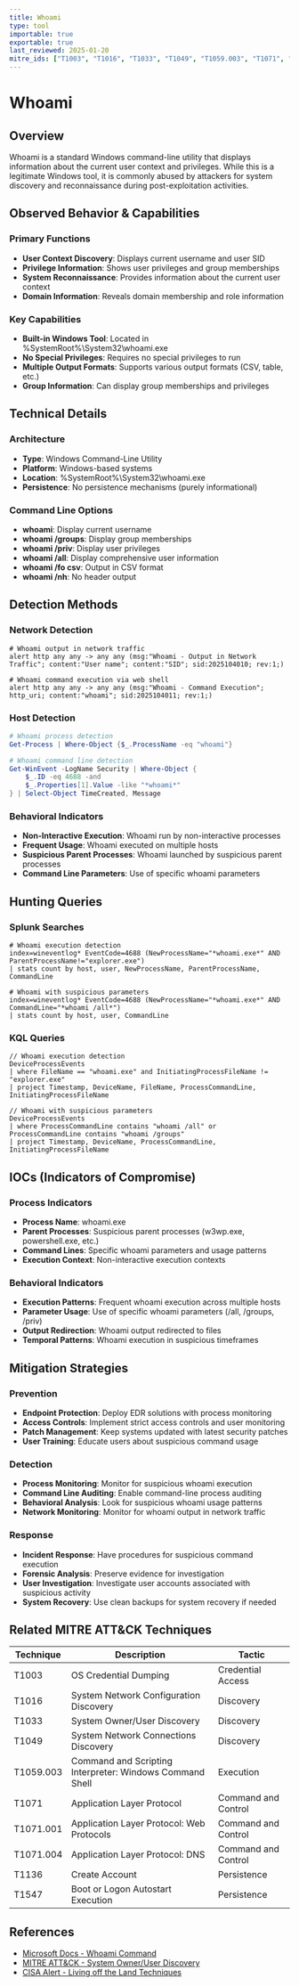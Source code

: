 ```yaml
---
title: Whoami
type: tool
importable: true
exportable: true
last_reviewed: 2025-01-20
mitre_ids: ["T1003", "T1016", "T1033", "T1049", "T1059.003", "T1071", "T1071.001", "T1071.004", "T1136", "T1547"]
---
```


# Whoami

## Overview

Whoami is a standard Windows command-line utility that displays information about the current user context and privileges. While this is a legitimate Windows tool, it is commonly abused by attackers for system discovery and reconnaissance during post-exploitation activities.

## Observed Behavior & Capabilities

### Primary Functions
- **User Context Discovery**: Displays current username and user SID
- **Privilege Information**: Shows user privileges and group memberships
- **System Reconnaissance**: Provides information about the current user context
- **Domain Information**: Reveals domain membership and role information

### Key Capabilities
- **Built-in Windows Tool**: Located in %SystemRoot%\System32\whoami.exe
- **No Special Privileges**: Requires no special privileges to run
- **Multiple Output Formats**: Supports various output formats (CSV, table, etc.)
- **Group Information**: Can display group memberships and privileges

## Technical Details

### Architecture
- **Type**: Windows Command-Line Utility
- **Platform**: Windows-based systems
- **Location**: %SystemRoot%\System32\whoami.exe
- **Persistence**: No persistence mechanisms (purely informational)

### Command Line Options
- **whoami**: Display current username
- **whoami /groups**: Display group memberships
- **whoami /priv**: Display user privileges
- **whoami /all**: Display comprehensive user information
- **whoami /fo csv**: Output in CSV format
- **whoami /nh**: No header output

## Detection Methods

### Network Detection
```suricata
# Whoami output in network traffic
alert http any any -> any any (msg:"Whoami - Output in Network Traffic"; content:"User name"; content:"SID"; sid:2025104010; rev:1;)

# Whoami command execution via web shell
alert http any any -> any any (msg:"Whoami - Command Execution"; http_uri; content:"whoami"; sid:2025104011; rev:1;)
```

### Host Detection
```powershell
# Whoami process detection
Get-Process | Where-Object {$_.ProcessName -eq "whoami"}

# Whoami command line detection
Get-WinEvent -LogName Security | Where-Object {
    $_.ID -eq 4688 -and 
    $_.Properties[1].Value -like "*whoami*"
} | Select-Object TimeCreated, Message
```

### Behavioral Indicators
- **Non-Interactive Execution**: Whoami run by non-interactive processes
- **Frequent Usage**: Whoami executed on multiple hosts
- **Suspicious Parent Processes**: Whoami launched by suspicious parent processes
- **Command Line Parameters**: Use of specific whoami parameters

## Hunting Queries

### Splunk Searches
```splunk
# Whoami execution detection
index=wineventlog* EventCode=4688 (NewProcessName="*whoami.exe*" AND ParentProcessName!="explorer.exe")
| stats count by host, user, NewProcessName, ParentProcessName, CommandLine

# Whoami with suspicious parameters
index=wineventlog* EventCode=4688 (NewProcessName="*whoami.exe*" AND CommandLine="*whoami /all*")
| stats count by host, user, CommandLine
```

### KQL Queries
```kql
// Whoami execution detection
DeviceProcessEvents
| where FileName == "whoami.exe" and InitiatingProcessFileName != "explorer.exe"
| project Timestamp, DeviceName, FileName, ProcessCommandLine, InitiatingProcessFileName

// Whoami with suspicious parameters
DeviceProcessEvents
| where ProcessCommandLine contains "whoami /all" or ProcessCommandLine contains "whoami /groups"
| project Timestamp, DeviceName, ProcessCommandLine, InitiatingProcessFileName
```

## IOCs (Indicators of Compromise)

### Process Indicators
- **Process Name**: whoami.exe
- **Parent Processes**: Suspicious parent processes (w3wp.exe, powershell.exe, etc.)
- **Command Lines**: Specific whoami parameters and usage patterns
- **Execution Context**: Non-interactive execution contexts

### Behavioral Indicators
- **Execution Patterns**: Frequent whoami execution across multiple hosts
- **Parameter Usage**: Use of specific whoami parameters (/all, /groups, /priv)
- **Output Redirection**: Whoami output redirected to files
- **Temporal Patterns**: Whoami execution in suspicious timeframes

## Mitigation Strategies

### Prevention
- **Endpoint Protection**: Deploy EDR solutions with process monitoring
- **Access Controls**: Implement strict access controls and user monitoring
- **Patch Management**: Keep systems updated with latest security patches
- **User Training**: Educate users about suspicious command usage

### Detection
- **Process Monitoring**: Monitor for suspicious whoami execution
- **Command Line Auditing**: Enable command-line process auditing
- **Behavioral Analysis**: Look for suspicious whoami usage patterns
- **Network Monitoring**: Monitor for whoami output in network traffic

### Response
- **Incident Response**: Have procedures for suspicious command execution
- **Forensic Analysis**: Preserve evidence for investigation
- **User Investigation**: Investigate user accounts associated with suspicious activity
- **System Recovery**: Use clean backups for system recovery if needed

## Related MITRE ATT&CK Techniques

| Technique | Description | Tactic |
|-----------|-------------|---------|
| T1003 | OS Credential Dumping | Credential Access |
| T1016 | System Network Configuration Discovery | Discovery |
| T1033 | System Owner/User Discovery | Discovery |
| T1049 | System Network Connections Discovery | Discovery |
| T1059.003 | Command and Scripting Interpreter: Windows Command Shell | Execution |
| T1071 | Application Layer Protocol | Command and Control |
| T1071.001 | Application Layer Protocol: Web Protocols | Command and Control |
| T1071.004 | Application Layer Protocol: DNS | Command and Control |
| T1136 | Create Account | Persistence |
| T1547 | Boot or Logon Autostart Execution | Persistence |

## References

- [Microsoft Docs - Whoami Command](https://docs.microsoft.com/en-us/windows-server/administration/windows-commands/whoami)
- [MITRE ATT&CK - System Owner/User Discovery](https://attack.mitre.org/techniques/T1033/)
- [CISA Alert - Living off the Land Techniques](https://www.cisa.gov/news-events/cybersecurity-advisories/)
